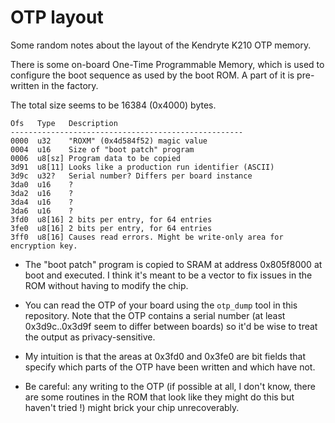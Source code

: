 OTP layout
==========

Some random notes about the layout of the Kendryte K210 OTP memory.

There is some on-board One-Time Programmable Memory, which is used
to configure the boot sequence as used by the boot ROM. A part of it is pre-written
in the factory.

The total size seems to be 16384 (0x4000) bytes.

```
Ofs   Type   Description
----------------------------------------------------
0000  u32    "ROXM" (0x4d584f52) magic value
0004  u16    Size of "boot patch" program
0006  u8[sz] Program data to be copied
3d91  u8[11] Looks like a production run identifier (ASCII)
3d9c  u32?   Serial number? Differs per board instance
3da0  u16    ?
3da2  u16    ?
3da4  u16    ?
3da6  u16    ?
3fd0  u8[16] 2 bits per entry, for 64 entries
3fe0  u8[16] 2 bits per entry, for 64 entries
3ff0  u8[16] Causes read errors. Might be write-only area for encryption key.
```

- The "boot patch" program is copied to SRAM at address 0x805f8000 at boot and
  executed. I think it's meant to be a vector to fix issues in the ROM without
  having to modify the chip.

- You can read the OTP of your board using the `otp_dump` tool in this
  repository.  Note that the OTP contains a serial number (at least
  0x3d9c..0x3d9f seem to differ between boards) so it'd be wise to treat the
  output as privacy-sensitive.

- My intuition is that the areas at 0x3fd0 and 0x3fe0 are bit fields that specify
  which parts of the OTP have been written and which have not.

- Be careful: any writing to the OTP (if possible at all, I don't know, there
  are some routines in the ROM that look like they might do this but haven't
  tried !) might brick your chip unrecoverably.
